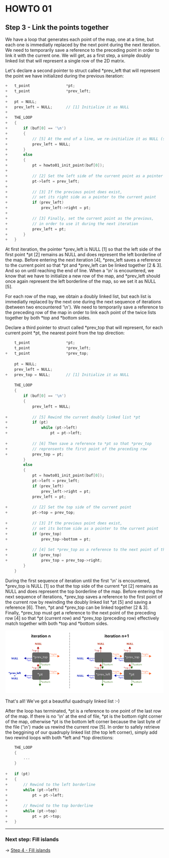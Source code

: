 # HOWTO 01
## Step 3 - Link the points together

We have a loop that generates each point of the map, one at a time, but each one is immediatly replaced by the next point during the next iteration. We need to temporarily save a reference to the preceding point in order to link it with the current one. We will get, as a first step, a simple doubly linked list that will represent a single row of the 2D matrix.

Let's declare a second pointer to struct called *prev_left that will represent the point we have initialized during the previous iteration:

```c
+   t_point                *pt;
+   t_point                *prev_left;
+   
+   pt = NULL;
+   prev_left = NULL;      // [1] Initialize it as NULL
+   
+   THE_LOOP
+   {
+       if (buf[0] == '\n')
+       {
+           // [5] At the end of a line, we re-initialize it as NULL (see below)
+           prev_left = NULL;
+       }
+       else
+       {
+           pt = howto01_init_point(buf[0]);
+   
+           // [2] Set the left side of the current point as a pointer to the previous point
+           pt->left = prev_left;
+
+           // [3] If the previous point does exist,
+           // set its right side as a pointer to the current point
+           if (prev_left)
+               prev_left->right = pt;
+
+           // [3] Finally, set the current point as the previous,
+           // in order to use it during the next iteration
+           prev_left = pt;
+       }
+   }
```

At first iteration, the pointer *prev_left is NULL [1] so that the left side of the first point *pt [2] remains as NULL and does represent the left borderline of the map. Before entering the next iteration [4], *prev_left saves a reference to the current point so that *pt and *prev_left can be linked together [2 & 3]. And so on until reaching the end of line. When a '\n' is encountered, we know that we have to initialize a new row of the map, and *prev_left should once again represent the left borderline of the map, so we set it as NULL [5].

For each row of the map, we obtain a doubly linked list, but each list is immediatly replaced by the next one during the next sequence of iterations (between two encountered '\n'). We need to temporarily save a reference to the preceding row of the map in order to link each point of the twice lists together by both *top and *bottom sides.

Declare a third pointer to struct called *prev_top that will represent, for each current point *pt, the nearest point from the top direction:

```c
    t_point                *pt;
    t_point                *prev_left;
+   t_point                *prev_top;

    pt = NULL;
    prev_left = NULL;
+   prev_top = NULL;       // [1] Initialize it as NULL

    THE_LOOP
    {
        if (buf[0] == '\n')
        {
            prev_left = NULL;
    
+           // [5] Rewind the current doubly linked list *pt
+           if (pt)
+               while (pt->left)
+                   pt = pt->left;

+           // [6] Then save a reference to *pt so that *prev_top 
+           // reprensents the first point of the preceding row
+           prev_top = pt;
        }
        else
        {
            pt = howto01_init_point(buf[0]);
            pt->left = prev_left;
            if (prev_left)
                prev_left->right = pt;
            prev_left = pt;

+           // [2] Set the top side of the current point
+           pt->top = prev_top;
    
+           // [3] If the previous point does exist,
+           // set its bottom side as a pointer to the current point
+           if (prev_top)
+               prev_top->bottom = pt;

+           // [4] Set *prev_top as a reference to the next point of the preceding row
+           if (prev_top)
+               prev_top = prev_top->right;
        }
    }
```

During the first sequence of iteration until the first '\n' is encountered, *prev_top is NULL [1] so that the top side of the current *pt [2] remains as NULL and does represent the top borderline of the map. Before entering the next sequence of iterations, *prev_top saves a reference to the first point of the current row by rewinding the doubly linked list *pt [5] and saving a reference [6]. Then, *pt and *prev_top can be linked together [2 & 3]. Finally, *prev_top must get a reference to the next point of the preceding row [4] so that *pt (current row) and *prev_top (preceding row) effectively match together with both *top and *bottom sides.

![Image 2](https://github.com/jgigault/HOWTO-quadruply-linked-list/blob/master/img/schema-2.png "prev_top and prev_left")

That's all! We've got a beautiful quadruply linked list :-)

After the loop has terminated, *pt is a reference to one point of the last row of the map. If there is no '\n' at the end of file, *pt is the bottom right corner of the map, otherwise *pt is the bottom left corner because the last byte of the file ('\n') made us rewind the current row [5]. In order to safely retrieve the beggining of our quadruply linked list (the top left corner), simply add two rewind loops with both *left and *top directions:


```c
    THE_LOOP
    {
        ...
    }

+   if (pt)
+   {
+       // Rewind to the left borderline
+       while (pt->left)
+           pt = pt->left;
+
+       // Rewind to the top borderline
+       while (pt->top)
+           pt = pt->top;
+   }
```

***

### Next step: Fill islands

-> [Step 4 - Fill islands](https://github.com/jgigault/HOWTO-quadruply-linked-list/blob/master/README_STEP4.md)